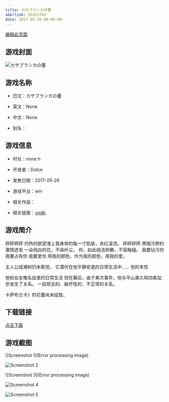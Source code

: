 ```yaml
---
title: カサブランカの蕾
abbrlink: d5d12f43
date: 2017-05-26 00:00:00
---
```

[编辑此页面](https://github.com/ACG-3/ADV3-source/blob/main/source/_posts/games/%E3%82%AB%E3%82%B5%E3%83%96%E3%83%A9%E3%83%B3%E3%82%AB%E3%81%AE%E8%95%BE.md)

## 游戏封面

![カサブランカの蕾](None)


## 游戏名称

- 日文：カサブランカの蕾
- 英文：None
- 中文：None

- 别名：


## 游戏信息

- 时长：none h
- 开发者：Dolce
- 发售日期：2017-05-26
- 游戏平台：win
- 相关作品：

- 相关链接：[vndb](https://vndb.org/v20801)


## 游戏简介

砰砰砰砰
灼热的欲望涌上我身体的每一寸肌肤，赤红滚烫。
砰砰砰砰
黑暗污秽的激情迸发
一朵纯白的花，不染纤尘。
你，如此纯洁娇嫩，不容触碰。
我要玷污你 我要占有你 我要爱你
用我的颜色，作为我的颜色，用我的爱。

主人公成濑树仍未察觉。
它潜伏在他平静安逸的日常生活中......
他的本性

他和女友椎名由里的日常生活
但在幕后，由于某次事件，他与平山美久和四条加奈发生了关系。
一段禁忌的、破坏性的、不正常的关系。

卡萨布兰卡》的花蕾尚未绽放。



## 下载链接

[点击下载](https://pan.timero.xyz/onedrive/adv_lib_001/%E3%82%AB%E3%82%B5%E3%83%96%E3%83%A9%E3%83%B3%E3%82%AB%E3%81%AE%E8%95%BE)


## 游戏截图


![Screenshot 1](Error processing image)

![Screenshot 2](https://pan.timero.xyz/d/onedrive/img_lib_001/%E3%82%AB%E3%82%B5%E3%83%96%E3%83%A9%E3%83%B3%E3%82%AB%E3%81%AE%E8%95%BE_Screenshot_2.avif)

![Screenshot 3](Error processing image)

![Screenshot 4](https://pan.timero.xyz/d/onedrive/img_lib_001/%E3%82%AB%E3%82%B5%E3%83%96%E3%83%A9%E3%83%B3%E3%82%AB%E3%81%AE%E8%95%BE_Screenshot_4.avif)

![Screenshot 5](https://pan.timero.xyz/d/onedrive/img_lib_001/%E3%82%AB%E3%82%B5%E3%83%96%E3%83%A9%E3%83%B3%E3%82%AB%E3%81%AE%E8%95%BE_Screenshot_5.avif)

